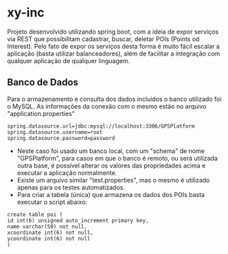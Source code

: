 # xy-inc
Projeto desenvolvido utilizando spring boot, com a ideia de expor serviços via REST que possibilitam cadastrar, buscar, deletar POIs (Points od Interest).
Pelo fato de expor os serviços desta forma é muito fácil escalar a aplicação (basta utilizar balanceadores), além de facilitar a integração com qualquer aplicação de qualquer linguagem.

## Banco de Dados
Para o armazenamento e consulta dos dados incluídos o banco utilizado foi o MySQL.
As informações da conexão com o mesmo estão no arquivo "application.properties"
```
spring.datasource.url=jdbc:mysql://localhost:3306/GPSPlatform
spring.datasource.username=root
spring.datasource.password=password
```
* Neste caso foi usado um banco local, com um "schema" de nome "GPSPlatform", para casos em que o banco é remoto, ou será utilizada outra base, é possível alterar os valores das propriedades acima e executar a aplicação normalmente.
* Existe um arquivo similar "test.properties", mas o mesmo é utilizado apenas para os testes automatizados.
* Para criar a tabela (única) que armazena os dados dos POIs basta executar o script abaixo:
```
create table poi (
id int(6) unsigned auto_increment primary key,
name varchar(50) not null,
xcoordinate int(6) not null,
ycoordinate int(6) not null
)
```
